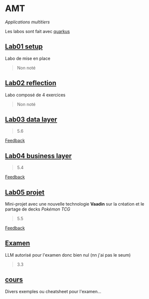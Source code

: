 # AMT
*Applications multitiers*

Les labos sont fait avec [quarkus](https://quarkus.io/)
## [Lab01 setup](https://github.com/artjun-heigvd/AMT/tree/main/lab01_setup)
Labo de mise en place
> Non noté
## [Lab02 reflection](https://github.com/artjun-heigvd/AMT/tree/main/lab02_reflection)
Labo composé de 4 exercices
> Non noté
## [Lab03 data layer](https://github.com/artjun-heigvd/AMT/tree/main/lab03_dataLayer)
> 5.6

[Feedback](https://github.com/artjun-heigvd/AMT/blob/main/lab03_dataLayer/FEEDBACK.md)
## [Lab04 business layer](https://github.com/artjun-heigvd/AMT/tree/main/lab04_businessLayer)
> 5.4

[Feedback](https://github.com/artjun-heigvd/AMT/blob/main/lab04_businessLayer/FEEDBACK.md)
## [Lab05 projet](https://github.com/artjun-heigvd/AMT/tree/main/lab05_projetPTCGB)
Mini-projet avec une nouvelle technologie **Vaadin** sur la création et le partage de decks *Pokémon TCG*
> 5.5

[Feedback](https://github.com/artjun-heigvd/AMT/blob/main/lab05_projetPTCGB/FEEDBACK.md)
## [Examen](https://github.com/artjun-heigvd/AMT/tree/main/examen)
LLM autorisé pour l'examen donc bien nul (nn j'ai pas le seum)
> 3.3
## [cours](https://github.com/artjun-heigvd/AMT/tree/main/cours)
Divers exemples ou cheatsheet pour l'examen...

